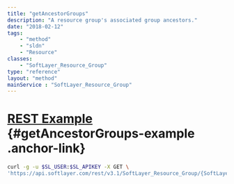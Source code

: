 ```yaml
---
title: "getAncestorGroups"
description: "A resource group's associated group ancestors."
date: "2018-02-12"
tags:
    - "method"
    - "sldn"
    - "Resource"
classes:
    - "SoftLayer_Resource_Group"
type: "reference"
layout: "method"
mainService : "SoftLayer_Resource_Group"
---
```


# [REST Example](#getAncestorGroups-example) <a href="/article/rest/"><i class="fas fa-question"></i></a> {#getAncestorGroups-example .anchor-link} 
```bash
curl -g -u $SL_USER:$SL_APIKEY -X GET \
'https://api.softlayer.com/rest/v3.1/SoftLayer_Resource_Group/{SoftLayer_Resource_GroupID}/getAncestorGroups'
```
